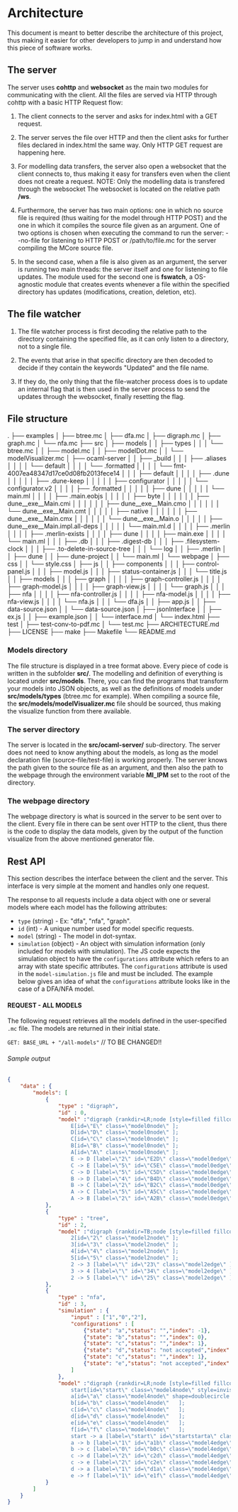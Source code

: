 # Architecture

This document is meant to better describe the architecture of this
project, thus making it easier for other developers to jump in
and understand how this piece of software works.

## The server

The server uses **cohttp** and **websocket** as the main two modules for
communicating with the client. All the files are served via HTTP through 
cohttp with a basic HTTP Request flow:

1. The client connects to the server and asks for index.html with a
GET request.

2. The server serves the file over HTTP and then the client asks for 
further files declared in index.html the same way. Only HTTP GET 
request are happening here.

3. For modelling data transfers, the server also open a websocket
that the client connects to, thus making it easy for transfers
even when the client does not create a request.
NOTE: Only the modelling data is transfered through the websocket
The websocket is located on the relative path **/ws**.

4. Furthermore, the server has two main options: one in which no
source file is required (thus waiting for the model through HTTP POST)
and the one in which it compiles the source file given as an 
argument.
    One of two options is chosen when executing the command to run the
    server: --no-file for listening to HTTP POST or /path/to/file.mc 
    for the server compiling the MCore source file.
    
5. In the second case, when a file is also given as an argument,
the server is running two main threads: the server itself and one
for listening to file updates. The module used for the second one 
is **fswatch**, a OS-agnostic module that creates events whenever
a file within the specified directory has updates (modifications,
creation, deletion, etc).

## The file watcher

1. The file watcher process is first decoding the relative path
to the directory containing the specified file, as it can only 
listen to a directory, not to a single file.

2. The events that arise in that specific directory are then 
decoded to decide if they contain the keywords "Updated" and
the file name.

3. If they do, the only thing that the file-watcher process
does is to update an internal flag that is then used in the
server process to send the updates through the websocket,
finally resetting the flag.

## File structure
.
├── examples
│  ├── btree.mc
│  ├── dfa.mc
│  ├── digraph.mc
│  ├── graph.mc
│  └── nfa.mc
├── src
│  ├── models
│  │  ├── types
│  │  │  └── btree.mc
│  │  ├── model.mc
│  │  ├── modelDot.mc
│  │  └── modelVisualizer.mc
│  ├── ocaml-server
│  │  ├── _build
│  │  │  ├── .aliases
│  │  │  │  └── default
│  │  │  │     └── .formatted
│  │  │  │        └── fmt-4007ea48347d17ce0d08fb2013fece14
│  │  │  ├── default
│  │  │  │  ├── .dune
│  │  │  │  │  ├── .dune-keep
│  │  │  │  │  ├── configurator
│  │  │  │  │  └── configurator.v2
│  │  │  │  ├── .formatted
│  │  │  │  │  ├── dune
│  │  │  │  │  └── main.ml
│  │  │  │  ├── .main.eobjs
│  │  │  │  │  ├── byte
│  │  │  │  │  │  ├── dune__exe__Main.cmi
│  │  │  │  │  │  ├── dune__exe__Main.cmo
│  │  │  │  │  │  └── dune__exe__Main.cmt
│  │  │  │  │  ├── native
│  │  │  │  │  │  ├── dune__exe__Main.cmx
│  │  │  │  │  │  └── dune__exe__Main.o
│  │  │  │  │  ├── dune__exe__Main.impl.all-deps
│  │  │  │  │  └── main.ml.d
│  │  │  │  ├── .merlin
│  │  │  │  ├── .merlin-exists
│  │  │  │  ├── dune
│  │  │  │  ├── main.exe
│  │  │  │  └── main.ml
│  │  │  ├── .db
│  │  │  ├── .digest-db
│  │  │  ├── .filesystem-clock
│  │  │  ├── .to-delete-in-source-tree
│  │  │  └── log
│  │  ├── .merlin
│  │  ├── dune
│  │  ├── dune-project
│  │  └── main.ml
│  └── webpage
│     ├── css
│     │  └── style.css
│     ├── js
│     │  ├── components
│     │  │  ├── control-panel.js
│     │  │  ├── model.js
│     │  │  ├── status-container.js
│     │  │  └── title.js
│     │  ├── models
│     │  │  ├── graph
│     │  │  │  ├── graph-controller.js
│     │  │  │  ├── graph-model.js
│     │  │  │  ├── graph-view.js
│     │  │  │  └── graph.js
│     │  │  ├── nfa
│     │  │  │  ├── nfa-controller.js
│     │  │  │  ├── nfa-model.js
│     │  │  │  ├── nfa-view.js
│     │  │  │  └── nfa.js
│     │  │  └── dfa.js
│     │  ├── app.js
│     │  ├── data-source.json
│     │  └── data-source.json
│     ├── jsonInterface
│     │  ├── ex.js
│     │  ├── example.json
│     │  └── interface.md
│     └── index.html
├── test
│  ├── test-conv-to-pdf.mc
│  └── test.mc
├── ARCHITECTURE.md
├── LICENSE
├── make
├── Makefile
└── README.md

### Models directory

The file structure is displayed in a tree format above. Every piece of code is written in the subfolder **src/**. 
The modelling and definition of everything is located under **src/models**. There, you can find
the programs that transform your models into JSON objects, as well as the definitions of models under
**src/models/types** (btree.mc for example).
When compiling a source file, the **src/models/modelVisualizer.mc** file should be sourced, thus making
the visualize function from there available. 

### The server directory

The server is located in the **src/ocaml-server/** sub-directory. The server does not need to know anything
about the models, as long as the model declaration file (source-file/test-file) is working properly.
The server knows the path given to the source file as an argument, and then also the path to the webpage
through the environment variable **MI_IPM** set to the root of the directory.

### The webpage directory

The webpage directory is what is sourced in the server to be sent over to the client. Every file in there
can be sent over HTTP to the client, thus there is the code to display the data models, given by the 
output of the function visualize from the above mentioned generator file.

## Rest API
This section describes the interface between the client and the server. This interface is very simple at the moment and handles only one request.

The response to all requests include a data object with one or several models where each model has the following attributes:
- <code>type</code> (string) - Ex: "dfa", "nfa", "graph".
- <code>id</code> (int) - A unique number used for model specific requests.
- <code>model</code> (string) - The model in dot-syntax.
- <code>simulation</code> (object) - An object with simulation information (only included for models with simulation). The JS code expects the simulation object to have the <code>configurations</code> attribute which refers to an array with state specific attributes. The <code>configurations</code> attribute is used in the <code>model-simulation.js</code> file and must be included. The example below gives an idea of what the <code>configurations</code> attribute looks like in the case of a DFA/NFA model.

#### REQUEST - ALL MODELS
The following request retrieves all the models defined in the user-specified <code>.mc</code> file. The models are returned in their initial state. 

<code>GET: BASE_URL + "/all-models"</code> // TO BE CHANGED!!

###### Sample output
```json
{
    "data" : {
		"models": [
			{
				"type" : "digraph",
				"id" : 0,
				"model" :"digraph {rankdir=LR;node [style=filled fillcolor=white shape=circle];
					E[id=\"E\" class=\"model0node\" ];
					D[id=\"D\" class=\"model0node\" ];
					C[id=\"C\" class=\"model0node\" ];
					B[id=\"B\" class=\"model0node\" ];
					A[id=\"A\" class=\"model0node\" ];
					E -> D [label=\"2\" id=\"E2D\" class=\"model0edge\" ];
					C -> E [label=\"5\" id=\"C5E\" class=\"model0edge\" ];
					C -> D [label=\"5\" id=\"C5D\" class=\"model0edge\" ];
					B -> D [label=\"4\" id=\"B4D\" class=\"model0edge\" ];
					B -> C [label=\"2\" id=\"B2C\" class=\"model0edge\" ];
					A -> C [label=\"5\" id=\"A5C\" class=\"model0edge\" ];
					A -> B [label=\"2\" id=\"A2B\" class=\"model0edge\" ];}"
			},
			{
				"type" : "tree",
				"id" : 2,
				"model" :"digraph {rankdir=TB;node [style=filled fillcolor=white shape=circle];
					2[id=\"2\" class=\"model2node\" ];
					3[id=\"3\" class=\"model2node\" ];
					4[id=\"4\" class=\"model2node\" ];
					5[id=\"5\" class=\"model2node\" ];
					2 -> 3 [label=\"\" id=\"23\" class=\"model2edge\" ];
					3 -> 4 [label=\"\" id=\"34\" class=\"model2edge\" ];
					2 -> 5 [label=\"\" id=\"25\" class=\"model2edge\" ];}"
			},
			{
				"type" : "nfa",
				"id" : 3,
				"simulation" : {
					"input" : ["1","0","2"],
					"configurations" : [
						{"state": "a","status": "","index": -1},
						{"state": "b","status": "","index": 0},
						{"state": "c","status": "","index": 1},
						{"state": "d","status": "not accepted","index": 2},
						{"state": "c","status": "","index": 1},
						{"state": "e","status": "not accepted","index": 2}
					]
				},
				"model" :"digraph {rankdir=LR;node [style=filled fillcolor=white shape=circle];
					start[id=\"start\" class=\"model4node\" style=invis];
					a[id=\"a\" class=\"model4node\" shape=doublecircle  ];
					b[id=\"b\" class=\"model4node\"   ];
					c[id=\"c\" class=\"model4node\"   ];
					d[id=\"d\" class=\"model4node\"   ];
					e[id=\"e\" class=\"model4node\"   ];
					f[id=\"f\" class=\"model4node\"   ];
					start -> a [label=\"start\" id=\"startstarta\" class=\"model4edge\" ];
					a -> b [label=\"1\" id=\"a1b\" class=\"model4edge\" ];
					b -> c [label=\"0\" id=\"b0c\" class=\"model4edge\" ];
					c -> d [label=\"2\" id=\"c2d\" class=\"model4edge\" ];
					c -> e [label=\"2\" id=\"c2e\" class=\"model4edge\" ];
					d -> a [label=\"1\" id=\"d1a\" class=\"model4edge\" ];
					e -> f [label=\"1\" id=\"e1f\" class=\"model4edge\" ];}"
			}
		]
	}
}
```
